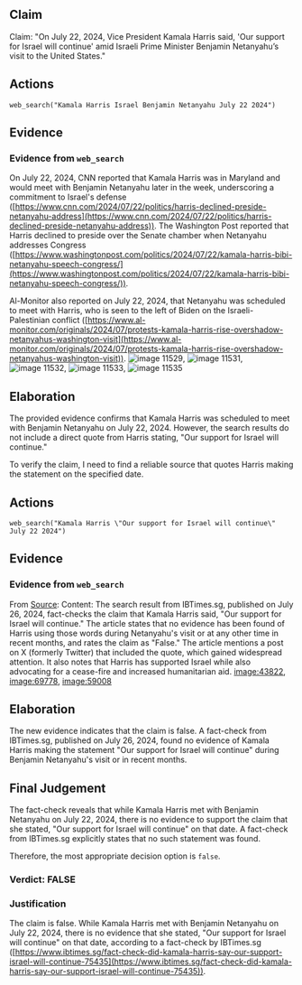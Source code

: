 ## Claim
Claim: "On July 22, 2024, Vice President Kamala Harris said, 'Our support for Israel will continue' amid Israeli Prime Minister Benjamin Netanyahu’s visit to the United States."

## Actions
```
web_search("Kamala Harris Israel Benjamin Netanyahu July 22 2024")
```

## Evidence
### Evidence from `web_search`
On July 22, 2024, CNN reported that Kamala Harris was in Maryland and would meet with Benjamin Netanyahu later in the week, underscoring a commitment to Israel's defense ([https://www.cnn.com/2024/07/22/politics/harris-declined-preside-netanyahu-address](https://www.cnn.com/2024/07/22/politics/harris-declined-preside-netanyahu-address)). The Washington Post reported that Harris declined to preside over the Senate chamber when Netanyahu addresses Congress ([https://www.washingtonpost.com/politics/2024/07/22/kamala-harris-bibi-netanyahu-speech-congress/](https://www.washingtonpost.com/politics/2024/07/22/kamala-harris-bibi-netanyahu-speech-congress/)).

Al-Monitor also reported on July 22, 2024, that Netanyahu was scheduled to meet with Harris, who is seen to the left of Biden on the Israeli-Palestinian conflict ([https://www.al-monitor.com/originals/2024/07/protests-kamala-harris-rise-overshadow-netanyahus-washington-visit](https://www.al-monitor.com/originals/2024/07/protests-kamala-harris-rise-overshadow-netanyahus-washington-visit)). ![image 11529](media/2025-08-31_10-32-1756636379-079859.jpg), ![image 11531](media/2025-08-31_10-33-1756636382-697733.jpg), ![image 11532](media/2025-08-31_10-33-1756636383-128843.jpg), ![image 11533](media/2025-08-31_10-33-1756636383-612568.jpg), ![image 11535](media/2025-08-31_10-33-1756636383-758769.jpg)


## Elaboration
The provided evidence confirms that Kamala Harris was scheduled to meet with Benjamin Netanyahu on July 22, 2024. However, the search results do not include a direct quote from Harris stating, "Our support for Israel will continue."

To verify the claim, I need to find a reliable source that quotes Harris making the statement on the specified date.


## Actions
```
web_search("Kamala Harris \"Our support for Israel will continue\" July 22 2024")
```

## Evidence
### Evidence from `web_search`
From [Source](https://www.ibtimes.sg/fact-check-did-kamala-harris-say-our-support-israel-will-continue-75435): 
Content: The search result from IBTimes.sg, published on July 26, 2024, fact-checks the claim that Kamala Harris said, "Our support for Israel will continue." The article states that no evidence has been found of Harris using those words during Netanyahu's visit or at any other time in recent months, and rates the claim as "False." The article mentions a post on X (formerly Twitter) that included the quote, which gained widespread attention. It also notes that Harris has supported Israel while also advocating for a cease-fire and increased humanitarian aid. <image:43822>, <image:69778>, <image:59008>


## Elaboration
The new evidence indicates that the claim is false. A fact-check from IBTimes.sg, published on July 26, 2024, found no evidence of Kamala Harris making the statement "Our support for Israel will continue" during Benjamin Netanyahu's visit or in recent months.


## Final Judgement
The fact-check reveals that while Kamala Harris met with Benjamin Netanyahu on July 22, 2024, there is no evidence to support the claim that she stated, "Our support for Israel will continue" on that date. A fact-check from IBTimes.sg explicitly states that no such statement was found.

Therefore, the most appropriate decision option is `false`.


### Verdict: FALSE

### Justification
The claim is false. While Kamala Harris met with Benjamin Netanyahu on July 22, 2024, there is no evidence that she stated, "Our support for Israel will continue" on that date, according to a fact-check by IBTimes.sg ([https://www.ibtimes.sg/fact-check-did-kamala-harris-say-our-support-israel-will-continue-75435](https://www.ibtimes.sg/fact-check-did-kamala-harris-say-our-support-israel-will-continue-75435)).
